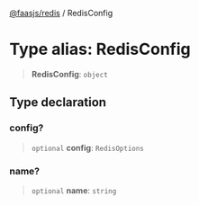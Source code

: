 [@faasjs/redis](../README.md) / RedisConfig

# Type alias: RedisConfig

> **RedisConfig**: `object`

## Type declaration

### config?

> `optional` **config**: `RedisOptions`

### name?

> `optional` **name**: `string`

